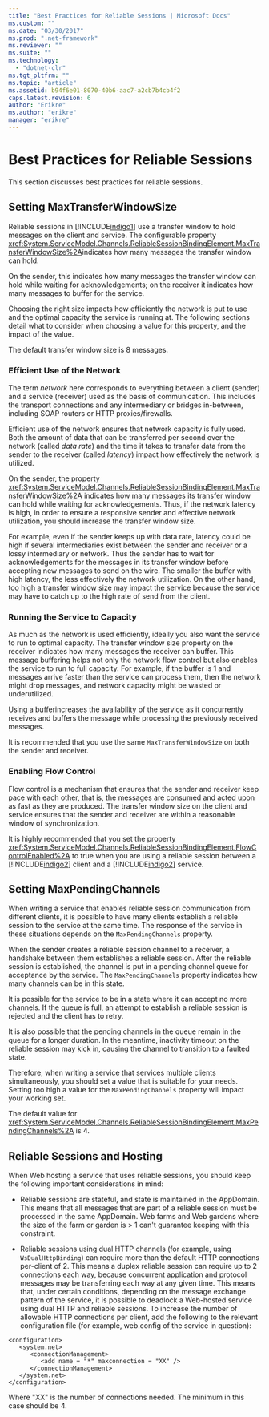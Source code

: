 ```yaml
---
title: "Best Practices for Reliable Sessions | Microsoft Docs"
ms.custom: ""
ms.date: "03/30/2017"
ms.prod: ".net-framework"
ms.reviewer: ""
ms.suite: ""
ms.technology: 
  - "dotnet-clr"
ms.tgt_pltfrm: ""
ms.topic: "article"
ms.assetid: b94f6e01-8070-40b6-aac7-a2cb7b4cb4f2
caps.latest.revision: 6
author: "Erikre"
ms.author: "erikre"
manager: "erikre"
---
```

# Best Practices for Reliable Sessions
This section discusses best practices for reliable sessions.  
  
## Setting MaxTransferWindowSize  
 Reliable sessions in [!INCLUDE[indigo1](../../../../includes/indigo1-md.md)] use a transfer window to hold messages on the client and service. The configurable property <xref:System.ServiceModel.Channels.ReliableSessionBindingElement.MaxTransferWindowSize%2A>indicates how many messages the transfer window can hold.  
  
 On the sender, this indicates how many messages the transfer window can hold while waiting for acknowledgements; on the receiver it indicates how many messages to buffer for the service.  
  
 Choosing the right size impacts how efficiently the network is put to use and the optimal capacity the service is running at. The following sections detail what to consider when choosing a value for this property, and the impact of the value.  
  
 The default transfer window size is 8 messages.  
  
### Efficient Use of the Network  
 The term *network* here corresponds to everything between a client (sender) and a service (receiver) used as the basis of communication. This includes the transport connections and any intermediary or bridges in-between, including SOAP routers or HTTP proxies/firewalls.  
  
 Efficient use of the network ensures that network capacity is fully used. Both the amount of data that can be transferred per second over the network (called *data rate*) and the time it takes to transfer data from the sender to the receiver (called *latency*) impact how effectively the network is utilized.  
  
 On the sender, the property <xref:System.ServiceModel.Channels.ReliableSessionBindingElement.MaxTransferWindowSize%2A> indicates how many messages its transfer window can hold while waiting for acknowledgements. Thus, if the network latency is high, in order to ensure a responsive sender and effective network utilization, you should increase the transfer window size.  
  
 For example, even if the sender keeps up with data rate, latency could be high if several intermediaries exist between the sender and receiver or a lossy intermediary or network. Thus the sender has to wait for acknowledgements for the messages in its transfer window before accepting new messages to send on the wire. The smaller the buffer with high latency, the less effectively the network utilization. On the other hand, too high a transfer window size may impact the service because the service may have to catch up to the high rate of send from the client.  
  
### Running the Service to Capacity  
 As much as the network is used efficiently, ideally you also want the service to run to optimal capacity. The transfer window size property on the receiver indicates how many messages the receiver can buffer. This message buffering helps not only the network flow control but also enables the service to run to full capacity. For example, if the buffer is 1 and messages arrive faster than the service can process them, then the network might drop messages, and network capacity might be wasted or underutilized.  
  
 Using a bufferincreases the availability of the service as it concurrently receives and buffers the message while processing the previously received messages.  
  
 It is recommended that you use the same `MaxTransferWindowSize` on both the sender and receiver.  
  
### Enabling Flow Control  
 Flow control is a mechanism that ensures that the sender and receiver keep pace with each other, that is,  the messages are consumed and acted upon as fast as they are produced. The transfer window size on the client and service ensures that the sender and receiver are within a reasonable window of synchronization.  
  
 It is highly recommended that you set the property <xref:System.ServiceModel.Channels.ReliableSessionBindingElement.FlowControlEnabled%2A> to true when you are using a reliable session between a [!INCLUDE[indigo2](../../../../includes/indigo2-md.md)] client and a [!INCLUDE[indigo2](../../../../includes/indigo2-md.md)] service.  
  
## Setting MaxPendingChannels  
 When writing a service that enables reliable session communication from different clients, it is possible to have many clients establish a reliable session to the service at the same time. The response of the service in these situations depends on the `MaxPendingChannels` property.  
  
 When the sender creates a reliable session channel to a receiver, a handshake between them establishes a reliable session. After the reliable session is established, the channel is put in a pending channel queue for acceptance by the service. The `MaxPendingChannels` property indicates how many channels can be in this state.  
  
 It is possible for the service to be in a state where it can accept no more channels. If the queue is full, an attempt to establish a reliable session is rejected and the client has to retry.  
  
 It is also possible that the pending channels in the queue remain in the queue for a longer duration. In the meantime, inactivity timeout on the reliable session may kick in, causing the channel to transition to a faulted state.  
  
 Therefore, when writing a service that services multiple clients simultaneously, you should set a value that is suitable for your needs. Setting too high a value for the `MaxPendingChannels` property will impact your working set.  
  
 The default value for <xref:System.ServiceModel.Channels.ReliableSessionBindingElement.MaxPendingChannels%2A> is 4.  
  
## Reliable Sessions and Hosting  
 When Web hosting a service that uses reliable sessions, you should keep the following important considerations in mind:  
  
-   Reliable sessions are stateful, and state is maintained in the AppDomain. This means that all messages that are part of a reliable session must be processed in the same AppDomain. Web farms and Web gardens where the size of the farm or garden is > 1 can't guarantee keeping with this constraint.  
  
-   Reliable sessions using dual HTTP channels (for example, using `WsDualHttpBinding`) can require more than the default HTTP connections per-client of 2. This means a duplex reliable session can require up to 2 connections each way, because concurrent application and protocol messages may be transferring each way at any given time. This means that, under certain conditions, depending on the message exchange pattern of the service, it is possible to deadlock a Web-hosted service using dual HTTP and reliable sessions. To increase the number of allowable HTTP connections per client, add the following to the relevant configuration file (for example, web.config of the service in question):  
  
```  
<configuration>  
   <system.net>  
      <connectionManagement>  
         <add name = "*" maxconnection = "XX" />  
      </connectionManagement>  
   </system.net>  
</configuration>  
```  
  
 Where "XX" is the number of connections needed. The minimum in this case should be 4.